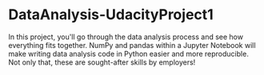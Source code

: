 # DataAnalysis-UdacityProject1
In this project, you'll go through the data analysis process and see how everything fits together.  NumPy and pandas within a Jupyter Notebook will make writing data analysis code in Python easier and more reproducible. Not only that, these are sought-after skills by employers!
